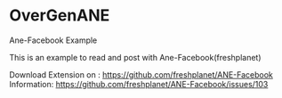 OverGenANE
==========

Ane-Facebook Example

This is an example to read and post with Ane-Facebook(freshplanet)

Download Extension on : https://github.com/freshplanet/ANE-Facebook
Information: https://github.com/freshplanet/ANE-Facebook/issues/103
